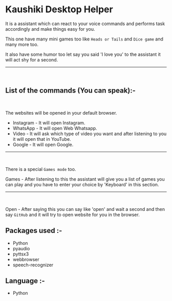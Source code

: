 # Kaushiki Desktop Helper

It is a assistant which can react to your voice commands and performs task accordingly and make things easy for you.

This one have many mini games too like `Heads or Tails` and `Dice game` and many more too.

It also have some humor too let say you said 'I love you' to the assistant it will act shy for a second.

---
<br>

## List of the commands (You can speak):-


<br>

The websites will be opened in your default browser.

- Instagram - It will open Instagram. <br>
- WhatsApp - It will open Web Whatsapp. <br>
- Video - It will ask which type of video you want and after listening to you it will open that in YouTube. <br>
- Google - It will open Google. <br>

---
<br>

There is a special `Games mode` too.

Games - After listening to this the assistant will give you a list of games you can play and you have to enter your choice by 'Keyboard' in this section.

---

<br>


Open - After saying this you can say like 'open' and wait a second and then say `GitHub` and it will try to open website for you in the browser.


## Packages used :-

+ Python
+ pyaudio
+ pyttsx3
+ webbrowser
+ speech-recognizer 

## Language :-
- Python